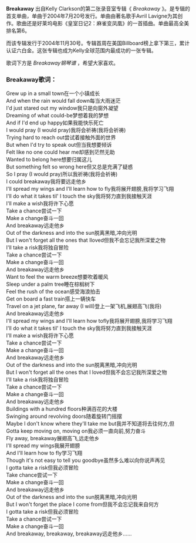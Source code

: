 

**Breakaway** 出自Kelly Clarkson的第二张录音室专辑《 _Breakaway_
》。是专辑的首支单曲，单曲于2004年7月20号发行。单曲由著名歌手Avril
Lavigne为其创作。歌曲还是好莱坞电影《皇室日记2：麻雀变凤凰》的一首插曲。单曲最高全美排名第6。

而该专辑发行于2004年11月30号。专辑首周在美国Billboard榜上拿下第三，累计认证六白金。这张专辑也成为Kelly全球范围内最成功的一张专辑。

歌词下方是 _Breakaway钢琴谱_ ，希望大家喜欢。

### Breakaway歌词：

Grew up in a small town在一个小镇成长  
And when the rain would fall down每当大雨迷茫  
I'd just stared out my window我只是向窗外凝望  
Dreaming of what could-be梦想着我的梦想  
And if I'd end up happy如果我能快乐死亡  
I would pray (I would pray)我将会祈祷(我将会祈祷)  
Trying hard to reach out尝试着接触外面的世界  
But when I'd try to speak out但当我想要倾诉  
Felt like no one could hear me却感到茫然无助  
Wanted to belong here想要归属这儿  
But something felt so wrong here但又总是充满了疑惑  
So I pray (I would pray)所以我祈祷(我将会祈祷)  
I could breakaway我将要远走他乡  
I'll spread my wings and I'll learn how to fly我将展开翅膀,我将学习飞翔  
I'll do what it takes til' I touch the sky我将努力直到我接触天涯  
I'll make a wish我将许下心愿  
Take a chance尝试一下  
Make a change奋斗一回  
And breakaway远走他乡  
Out of the darkness and into the sun脱离黑暗,冲向光明  
But I won't forget all the ones that Iloved但我不会忘记我所深爱之物  
I'll take a risk我将独自冒险  
Take a chance尝试一下  
Make a change奋斗一回  
And breakaway远走他乡  
Want to feel the warm breeze想要吹着暖风  
Sleep under a palm tree睡在棕榈树下  
Feel the rush of the ocean感受海浪拍击  
Get on board a fast train搭上一辆快车  
Travel on a jet plane, far away (I will)登上一架飞机,展翅高飞(我将)  
And breakaway远走他乡  
I'll spread my wings and I'll learn how tofly我将展开翅膀,我将学习飞翔  
I'll do what it takes til' I touch the sky我将努力直到我接触天涯  
I'll make a wish我将许下心愿  
Take a chance尝试一下  
Make a change奋斗一回  
And breakaway远走他乡  
Out of the darkness and into the sun脱离黑暗,冲向光明  
But I won't forget all the ones that I loved但我不会忘记我所深爱之物  
I'll take a risk我将独自冒险  
Take a chance尝试一下  
Make a change奋斗一回  
And breakaway远走他乡  
Buildings with a hundred floors种满百花的大楼  
Swinging around revolving doors随着旋转门摇摆  
Maybe I don't know where they'll take me but我并不知道将去往何方,但  
Gotta keep moving on, moving on我必须一直向前,努力奋斗  
Fly away, breakaway展翅高飞,远走他乡  
I'll spread my wings我展开翅膀  
And I'll learn how to fly学习飞翔  
Though it's not easy to tell you goodbye虽然多么难以向你说声再见  
I gotta take a risk但我必须冒险  
Take chance尝试一下  
Make a change奋斗一回  
And breakaway远走他乡  
Out of the darkness and into the sun脱离黑暗,冲向光明  
But I won't forget the place I come from但我不会忘记我来自何方  
I gotta take a risk但我必须冒险  
Take a chance尝试一下  
Make a change奋斗一回  
And breakaway, breakaway, breakaway远走他乡……

